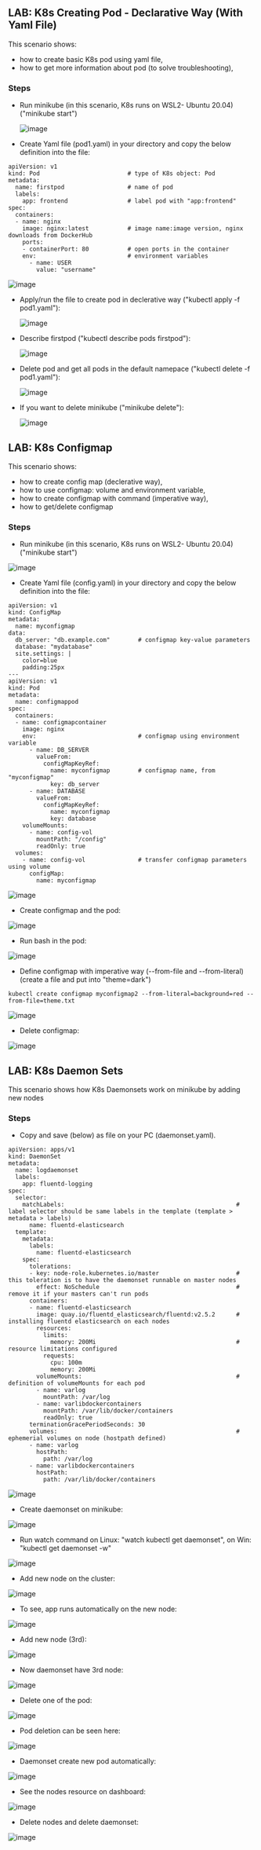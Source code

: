 ## LAB: K8s Creating Pod - Declarative Way (With Yaml File)

This scenario shows:
- how to create basic K8s pod using yaml file,
- how to get more information about pod (to solve troubleshooting),


### Steps

- Run minikube  (in this scenario, K8s runs on WSL2- Ubuntu 20.04) ("minikube start")

  ![image](https://user-images.githubusercontent.com/10358317/153183333-371fe598-d5a4-4b86-9b5d-9e33f35063cc.png)
  
- Create Yaml file (pod1.yaml) in your directory and copy the below definition into the file:

```
apiVersion: v1      
kind: Pod                         # type of K8s object: Pod
metadata:
  name: firstpod                  # name of pod
  labels:
    app: frontend                 # label pod with "app:frontend"   
spec:
  containers: 
  - name: nginx                   
    image: nginx:latest           # image name:image version, nginx downloads from DockerHub
    ports:
    - containerPort: 80           # open ports in the container
    env:                          # environment variables
      - name: USER
        value: "username"
```
![image](https://user-images.githubusercontent.com/10358317/153674646-8997eb99-12b9-4394-91f2-2de4032ee3db.png)


 - Apply/run the file to create pod in declerative way ("kubectl apply -f pod1.yaml"):
   
   ![image](https://user-images.githubusercontent.com/10358317/153198471-55d92940-1141-4e04-a701-6356daaf0181.png)
  
- Describe firstpod ("kubectl describe pods firstpod"):

  ![image](https://user-images.githubusercontent.com/10358317/153199893-95bfbef0-61b4-4c41-bd89-481d976c272c.png)

- Delete pod and get all pods in the default namepace  ("kubectl delete -f pod1.yaml"):

  ![image](https://user-images.githubusercontent.com/10358317/153200081-3f7823a8-e5d0-4143-aac4-157948fe2a61.png)
  
 - If you want to delete minikube  ("minikube delete"):
   
   ![image](https://user-images.githubusercontent.com/10358317/153200584-01971754-0739-4c8f-8446-d2d3ab5bed31.png)

## LAB: K8s Configmap

This scenario shows:
- how to create config map (declerative way),
- how to use configmap: volume and environment variable,
- how to create configmap with command (imperative way),
- how to get/delete configmap


### Steps

- Run minikube  (in this scenario, K8s runs on WSL2- Ubuntu 20.04) ("minikube start")

![image](https://user-images.githubusercontent.com/10358317/153183333-371fe598-d5a4-4b86-9b5d-9e33f35063cc.png)

- Create Yaml file (config.yaml) in your directory and copy the below definition into the file:

``` 
apiVersion: v1
kind: ConfigMap
metadata:
  name: myconfigmap               
data:
  db_server: "db.example.com"        # configmap key-value parameters
  database: "mydatabase"
  site.settings: |
    color=blue
    padding:25px
---
apiVersion: v1
kind: Pod
metadata:
  name: configmappod
spec:
  containers:
  - name: configmapcontainer
    image: nginx
    env:                             # configmap using environment variable
      - name: DB_SERVER
        valueFrom:
          configMapKeyRef:           
            name: myconfigmap        # configmap name, from "myconfigmap" 
            key: db_server
      - name: DATABASE
        valueFrom:
          configMapKeyRef:
            name: myconfigmap
            key: database
    volumeMounts:
      - name: config-vol
        mountPath: "/config"
        readOnly: true
  volumes:
    - name: config-vol               # transfer configmap parameters using volume
      configMap:
        name: myconfigmap
```

![image](https://user-images.githubusercontent.com/10358317/154719668-bcd3bdb2-c102-489e-8049-747fd97126f3.png)

- Create configmap and the pod:

![image](https://user-images.githubusercontent.com/10358317/153645965-84f8fe93-e73e-4468-bce4-4d2c3f49546f.png)

- Run bash in the pod:

![image](https://user-images.githubusercontent.com/10358317/153647020-54a0cf44-582f-4aab-8375-18c9d82ca494.png)

- Define configmap with imperative way (--from-file and --from-literal) (create a file and put into "theme=dark")

```
kubectl create configmap myconfigmap2 --from-literal=background=red --from-file=theme.txt
```

![image](https://user-images.githubusercontent.com/10358317/153647730-cf7e1545-ffbf-4fe8-b87e-6f1b59ef71df.png)

- Delete configmap:

![image](https://user-images.githubusercontent.com/10358317/153647842-87c9b154-fb1e-40a4-893a-700a80c94161.png)
## LAB: K8s Daemon Sets

This scenario shows how K8s Daemonsets work on minikube by adding new nodes

### Steps

- Copy and save (below) as file on your PC (daemonset.yaml). 

```     
apiVersion: apps/v1
kind: DaemonSet
metadata:
  name: logdaemonset
  labels:
    app: fluentd-logging
spec:
  selector:
    matchLabels:                                                 # label selector should be same labels in the template (template > metadata > labels)
      name: fluentd-elasticsearch
  template:
    metadata:
      labels:
        name: fluentd-elasticsearch
    spec:
      tolerations:
      - key: node-role.kubernetes.io/master                      # this toleration is to have the daemonset runnable on master nodes
        effect: NoSchedule                                       # remove it if your masters can't run pods  
      containers:
      - name: fluentd-elasticsearch
        image: quay.io/fluentd_elasticsearch/fluentd:v2.5.2      # installing fluentd elasticsearch on each nodes
        resources:
          limits:
            memory: 200Mi                                        # resource limitations configured           
          requests:
            cpu: 100m
            memory: 200Mi
        volumeMounts:                                            # definition of volumeMounts for each pod 
        - name: varlog
          mountPath: /var/log
        - name: varlibdockercontainers
          mountPath: /var/lib/docker/containers
          readOnly: true
      terminationGracePeriodSeconds: 30
      volumes:                                                   # ephemerial volumes on node (hostpath defined)   
      - name: varlog
        hostPath:
          path: /var/log
      - name: varlibdockercontainers
        hostPath:
          path: /var/lib/docker/containers    
```

![image](https://user-images.githubusercontent.com/10358317/154733287-2c65a70a-2d9f-4b69-969e-8e2938ce425d.png)

- Create daemonset on minikube:

![image](https://user-images.githubusercontent.com/10358317/152146006-265e0595-cdf5-43c7-aea2-5437700323fd.png)

- Run watch command on Linux: "watch kubectl get daemonset", on Win: "kubectl get daemonset -w"

![image](https://user-images.githubusercontent.com/10358317/152146266-00d1f1b8-f2dc-495f-ab35-15e3d1629278.png)

- Add new node on the cluster:

![image](https://user-images.githubusercontent.com/10358317/152146458-14a66e8a-fcad-4a15-ac3e-6df1af4a43a4.png)

- To see, app runs automatically on the new node:

![image](https://user-images.githubusercontent.com/10358317/152147031-b934d393-8caf-49c3-ac4c-3b704f2d646a.png)

- Add new node (3rd):

![image](https://user-images.githubusercontent.com/10358317/152151984-ac8fd54c-676d-4be4-b2f1-4356613a8fed.png)

- Now daemonset have 3rd node:

![image](https://user-images.githubusercontent.com/10358317/152152156-c8cd559e-48dc-4ea3-85c9-6da7fbeb0794.png)

- Delete one of the pod:

![image](https://user-images.githubusercontent.com/10358317/152152437-7c883cd5-e809-4386-8832-362a612acf5f.png)

- Pod deletion can be seen here:

![image](https://user-images.githubusercontent.com/10358317/152152613-854c5340-c73b-4d72-bd08-951aa640d8ad.png)

- Daemonset create new pod automatically:

![image](https://user-images.githubusercontent.com/10358317/152152744-9f14751b-e214-4621-8208-1cb5437b6d71.png)

- See the nodes resource on dashboard:

![image](https://user-images.githubusercontent.com/10358317/152153072-5e53cd9c-42ba-4f50-85d8-c82ea1e39752.png)

- Delete nodes and delete daemonset:

![image](https://user-images.githubusercontent.com/10358317/152153355-b98bca05-87cd-46d2-a26d-eb614ca263ca.png)



